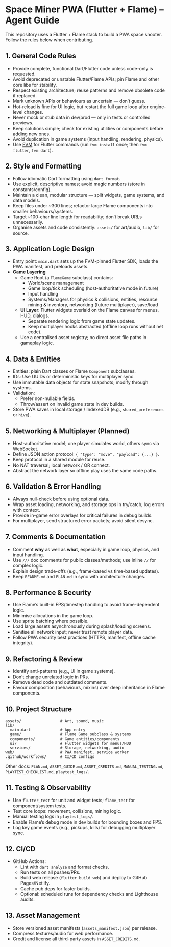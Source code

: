 # Space Miner PWA (Flutter + Flame) – Agent Guide

This repository uses a Flutter + Flame stack to build a PWA space shooter. Follow the rules below when contributing.

## 1. General Code Rules
- Provide complete, functional Dart/Flutter code unless code-only is requested.
- Avoid deprecated or unstable Flutter/Flame APIs; pin Flame and other core libs for stability.
- Respect existing architecture; reuse patterns and remove obsolete code if replaced.
- Mark unknown APIs or behaviours as uncertain — don’t guess.
- Hot-reload is fine for UI logic, but restart the full game loop after engine-level changes.
- Never mock or stub data in dev/prod — only in tests or controlled previews.
- Keep solutions simple; check for existing utilities or components before adding new ones.
- Avoid duplication in game systems (input handling, rendering, physics).
- Use [FVM](https://fvm.app/) for Flutter commands (run `fvm install` once; then `fvm flutter`, `fvm dart`).

## 2. Style and Formatting
- Follow idiomatic Dart formatting using `dart format`.
- Use explicit, descriptive names; avoid magic numbers (store in constants/config).
- Maintain a clean, modular structure — split widgets, game systems, and data models.
- Keep files under ~300 lines; refactor large Flame components into smaller behaviours/systems.
- Target ~100-char line length for readability; don’t break URLs unnecessarily.
- Organise assets and code consistently: `assets/` for art/audio, `lib/` for source.

## 3. Application Logic Design
- Entry point: `main.dart` sets up the FVM-pinned Flutter SDK, loads the PWA manifest, and preloads assets.
- **Game Layering**
  - Game Root (a `FlameGame` subclass) contains:
    - World/scene management
    - Game loop/tick scheduling (host-authoritative mode in future)
    - Input handling
    - Systems/Managers for physics & collisions, entities, resource mining & inventory, networking (future multiplayer), save/load
  - **UI Layer**: Flutter widgets overlaid on the Flame canvas for menus, HUD, dialogs.
    - Separate rendering logic from game state updates.
    - Keep multiplayer hooks abstracted (offline loop runs without net code).
  - Use a centralised asset registry; no direct asset file paths in gameplay logic.

## 4. Data & Entities
- Entities: plain Dart classes or Flame `Component` subclasses.
- IDs: Use UUIDs or deterministic keys for multiplayer sync.
- Use immutable data objects for state snapshots; modify through systems.
- Validation:
  - Prefer non-nullable fields.
  - Throw/assert on invalid game state in dev builds.
- Store PWA saves in local storage / IndexedDB (e.g., `shared_preferences` or `hive`).

## 5. Networking & Multiplayer (Planned)
- Host-authoritative model; one player simulates world, others sync via WebSocket.
- Define JSON action protocol: `{ "type": "move", "payload": {...} }`.
- Keep protocol in a shared module for reuse.
- No NAT traversal; local network / QR connect.
- Abstract the network layer so offline play uses the same code paths.

## 6. Validation & Error Handling
- Always null-check before using optional data.
- Wrap asset loading, networking, and storage ops in try/catch; log errors with context.
- Provide in-game error overlays for critical failures in debug builds.
- For multiplayer, send structured error packets; avoid silent desync.

## 7. Comments & Documentation
- Comment **why** as well as **what**, especially in game loop, physics, and input handling.
- Use `///` doc comments for public classes/methods; use inline `//` for complex logic.
- Explain design trade-offs (e.g., frame-based vs time-based updates).
- Keep `README.md` and `PLAN.md` in sync with architecture changes.

## 8. Performance & Security
- Use Flame’s built-in FPS/timestep handling to avoid frame-dependent logic.
- Minimise allocations in the game loop.
- Use sprite batching where possible.
- Load large assets asynchronously during splash/loading screens.
- Sanitise all network input; never trust remote player data.
- Follow PWA security best practices (HTTPS, manifest, offline cache integrity).

## 9. Refactoring & Review
- Identify anti-patterns (e.g., UI in game systems).
- Don’t change unrelated logic in PRs.
- Remove dead code and outdated comments.
- Favour composition (behaviours, mixins) over deep inheritance in Flame components.

## 10. Project Structure
```
assets/                 # Art, sound, music
lib/
  main.dart             # App entry
  game/                 # Flame Game subclass & systems
  components/           # Game entities/components
  ui/                   # Flutter widgets for menus/HUD
  services/             # Storage, networking, audio
web/                    # PWA manifest, service worker
.github/workflows/      # CI/CD configs
```
Other docs: `PLAN.md`, `ASSET_GUIDE.md`, `ASSET_CREDITS.md`, `MANUAL_TESTING.md`, `PLAYTEST_CHECKLIST.md`, `playtest_logs/`.

## 11. Testing & Observability
- Use `flutter_test` for unit and widget tests; `flame_test` for component/system tests.
- Test core loops: movement, collisions, mining logic.
- Manual testing logs in `playtest_logs/`.
- Enable Flame’s debug mode in dev builds for bounding boxes and FPS.
- Log key game events (e.g., pickups, kills) for debugging multiplayer sync.

## 12. CI/CD
- GitHub Actions:
  - Lint with `dart analyze` and format checks.
  - Run tests on all pushes/PRs.
  - Build web release (`flutter build web`) and deploy to GitHub Pages/Netlify.
  - Cache pub deps for faster builds.
  - Optional: scheduled runs for dependency checks and Lighthouse audits.

## 13. Asset Management
- Store versioned asset manifests (`assets_manifest.json`) per release.
- Compress textures/audio for web performance.
- Credit and license all third-party assets in `ASSET_CREDITS.md`.

